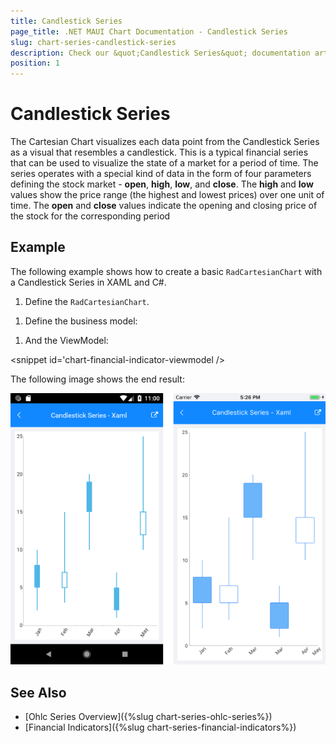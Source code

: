 ```yaml
---
title: Candlestick Series
page_title: .NET MAUI Chart Documentation - Candlestick Series
slug: chart-series-candlestick-series
description: Check our &quot;Candlestick Series&quot; documentation article for Telerik Chart for .NET MAUI
position: 1
---
```


# Candlestick Series

The Cartesian Chart visualizes each data point from the Candlestick Series as a visual that resembles a candlestick. This is a typical financial series that can be used to visualize the state of a market for a period of time. The series operates with a special kind of data in the form of four parameters defining the stock market - **open**, **high**, **low**, and **close**. The **high** and **low** values show the price range (the highest and lowest prices) over one unit of time. The **open** and **close** values indicate the opening and closing price of the stock for the corresponding period

## Example

The following example shows how to create a basic `RadCartesianChart` with a Candlestick Series in XAML and C#.

1. Define the `RadCartesianChart`.

 <snippet id='chart-series-candlestick-xaml' />

1. Define the business model:

 <snippet id='chart-ohlc-datapoint-csharp' />


 1. And the ViewModel:

  <snippet id='chart-financial-indicator-viewmodel />

The following image shows the end result:

![Chart Candlestick](images/candlestick_series.png)

## See Also

- [Ohlc Series Overview]({%slug chart-series-ohlc-series%})
- [Financial Indicators]({%slug chart-series-financial-indicators%})
